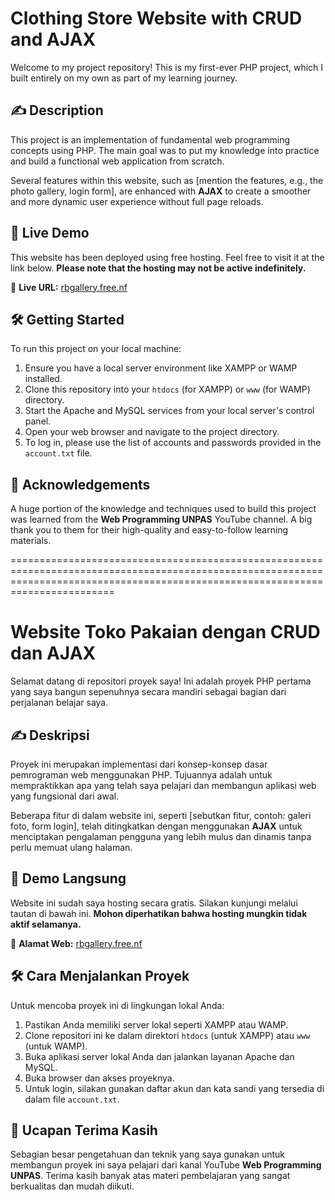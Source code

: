 # Clothing Store Website with CRUD and AJAX

Welcome to my project repository! This is my first-ever PHP project, which I built entirely on my own as part of my learning journey.

## ✍️ Description

This project is an implementation of fundamental web programming concepts using PHP. The main goal was to put my knowledge into practice and build a functional web application from scratch.

Several features within this website, such as [mention the features, e.g., the photo gallery, login form], are enhanced with **AJAX** to create a smoother and more dynamic user experience without full page reloads.

## 🚀 Live Demo

This website has been deployed using free hosting. Feel free to visit it at the link below.
**Please note that the hosting may not be active indefinitely.**

🔗 **Live URL:** [rbgallery.free.nf](http://rbgallery.free.nf)

## 🛠️ Getting Started

To run this project on your local machine:

1.  Ensure you have a local server environment like XAMPP or WAMP installed.
2.  Clone this repository into your `htdocs` (for XAMPP) or `www` (for WAMP) directory.
3.  Start the Apache and MySQL services from your local server's control panel.
4.  Open your web browser and navigate to the project directory.
5.  To log in, please use the list of accounts and passwords provided in the `account.txt` file.

## 🙏 Acknowledgements

A huge portion of the knowledge and techniques used to build this project was learned from the **Web Programming UNPAS** YouTube channel. A big thank you to them for their high-quality and easy-to-follow learning materials.

====================================================================================================================================================================================

# Website Toko Pakaian dengan CRUD dan AJAX

Selamat datang di repositori proyek saya! Ini adalah proyek PHP pertama yang saya bangun sepenuhnya secara mandiri sebagai bagian dari perjalanan belajar saya.

## ✍️ Deskripsi

Proyek ini merupakan implementasi dari konsep-konsep dasar pemrograman web menggunakan PHP. Tujuannya adalah untuk mempraktikkan apa yang telah saya pelajari dan membangun aplikasi web yang fungsional dari awal.

Beberapa fitur di dalam website ini, seperti [sebutkan fitur, contoh: galeri foto, form login], telah ditingkatkan dengan menggunakan **AJAX** untuk menciptakan pengalaman pengguna yang lebih mulus dan dinamis tanpa perlu memuat ulang halaman.

## 🚀 Demo Langsung

Website ini sudah saya hosting secara gratis. Silakan kunjungi melalui tautan di bawah ini.
**Mohon diperhatikan bahwa hosting mungkin tidak aktif selamanya.**

🔗 **Alamat Web:** [rbgallery.free.nf](http://rbgallery.free.nf)

## 🛠️ Cara Menjalankan Proyek

Untuk mencoba proyek ini di lingkungan lokal Anda:

1.  Pastikan Anda memiliki server lokal seperti XAMPP atau WAMP.
2.  Clone repositori ini ke dalam direktori `htdocs` (untuk XAMPP) atau `www` (untuk WAMP).
3.  Buka aplikasi server lokal Anda dan jalankan layanan Apache dan MySQL.
4.  Buka browser dan akses proyeknya.
5.  Untuk login, silakan gunakan daftar akun dan kata sandi yang tersedia di dalam file `account.txt`.

## 🙏 Ucapan Terima Kasih

Sebagian besar pengetahuan dan teknik yang saya gunakan untuk membangun proyek ini saya pelajari dari kanal YouTube **Web Programming UNPAS**. Terima kasih banyak atas materi pembelajaran yang sangat berkualitas dan mudah diikuti.
